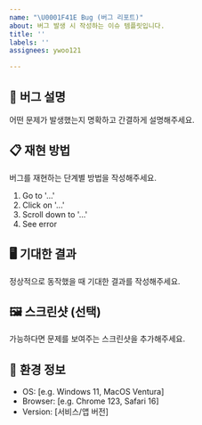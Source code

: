 ```yaml
---
name: "\U0001F41E Bug (버그 리포트)"
about: 버그 발생 시 작성하는 이슈 템플릿입니다.
title: ''
labels: ''
assignees: ywoo121

---
```


## 🐞 버그 설명
어떤 문제가 발생했는지 명확하고 간결하게 설명해주세요.

## 📋 재현 방법
버그를 재현하는 단계별 방법을 작성해주세요.
1. Go to '...'
2. Click on '...'
3. Scroll down to '...'
4. See error

## 🖥️ 기대한 결과
정상적으로 동작했을 때 기대한 결과를 작성해주세요.

## 🖼️ 스크린샷 (선택)
가능하다면 문제를 보여주는 스크린샷을 추가해주세요.

## 🧩 환경 정보
- OS: [e.g. Windows 11, MacOS Ventura]
- Browser: [e.g. Chrome 123, Safari 16]
- Version: [서비스/앱 버전]
